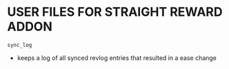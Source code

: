 # USER FILES FOR STRAIGHT REWARD ADDON

`sync_log`
* keeps a log of all synced revlog entries that resulted in a ease change
